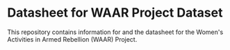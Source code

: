 # Datasheet for WAAR Project Dataset

This repository contains information for and the datasheet for the Women\'s Activities in Armed Rebellion (WAAR) Project.
